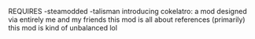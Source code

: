 REQUIRES
-steamodded
-talisman
introducing cokelatro: a mod designed via entirely me and my friends
this mod is all about references (primarily)
this mod is kind of unbalanced lol
